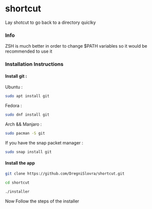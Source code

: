 # shortcut
Lay shotcut to go back to a directory quiclky

### Info

ZSH is much better in order to change $PATH variables so it would be recommended to use it

### Installation Instructions

#### Install git :

Ubuntu :

```sh
sudo apt install git
```
Fedora :

```sh
sudo dnf install git
```
Arch && Manjaro :

```sh
sudo pacman -S git
```

If you have the snap packet manager :
```sh
sudo snap install git
```
#### Install the app


```sh
git clone https://github.com/DregniSlovra/shortcut.git
```

```sh
cd shortcut
```

```sh
./installer
```
Now Follow the steps of the installer
